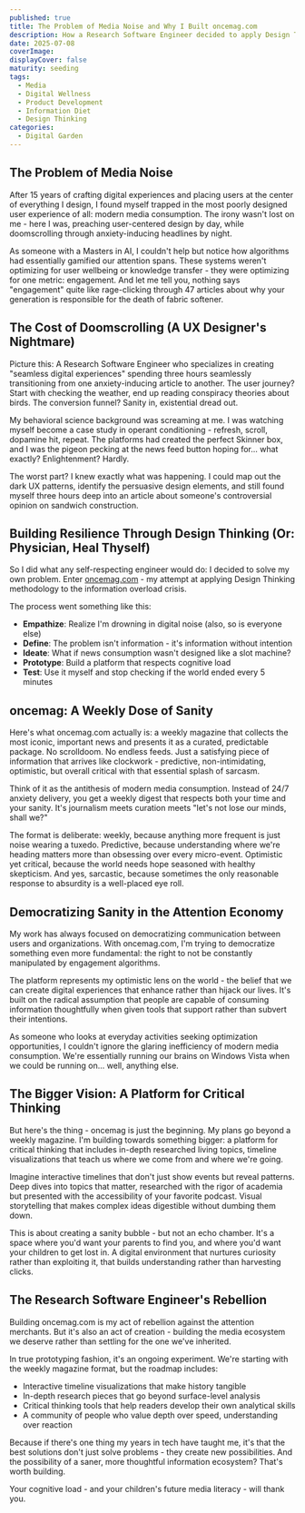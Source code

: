 ```yaml
---
published: true
title: The Problem of Media Noise and Why I Built oncemag.com
description: How a Research Software Engineer decided to apply Design Thinking to the doomscrolling epidemic
date: 2025-07-08
coverImage: 
displayCover: false
maturity: seeding
tags:
  - Media
  - Digital Wellness
  - Product Development
  - Information Diet
  - Design Thinking
categories:
  - Digital Garden
---
```


## The Problem of Media Noise

After 15 years of crafting digital experiences and placing users at the center of everything I design, I found myself trapped in the most poorly designed user experience of all: modern media consumption. The irony wasn't lost on me - here I was, preaching user-centered design by day, while doomscrolling through anxiety-inducing headlines by night.

As someone with a Masters in AI, I couldn't help but notice how algorithms had essentially gamified our attention spans. These systems weren't optimizing for user wellbeing or knowledge transfer - they were optimizing for one metric: engagement. And let me tell you, nothing says "engagement" quite like rage-clicking through 47 articles about why your generation is responsible for the death of fabric softener.

## The Cost of Doomscrolling (A UX Designer's Nightmare)

Picture this: A Research Software Engineer who specializes in creating "seamless digital experiences" spending three hours seamlessly transitioning from one anxiety-inducing article to another. The user journey? Start with checking the weather, end up reading conspiracy theories about birds. The conversion funnel? Sanity in, existential dread out.

My behavioral science background was screaming at me. I was watching myself become a case study in operant conditioning - refresh, scroll, dopamine hit, repeat. The platforms had created the perfect Skinner box, and I was the pigeon pecking at the news feed button hoping for... what exactly? Enlightenment? Hardly.

The worst part? I knew exactly what was happening. I could map out the dark UX patterns, identify the persuasive design elements, and still found myself three hours deep into an article about someone's controversial opinion on sandwich construction.

## Building Resilience Through Design Thinking (Or: Physician, Heal Thyself)

So I did what any self-respecting engineer would do: I decided to solve my own problem. Enter [oncemag.com](https://oncemag.com) - my attempt at applying Design Thinking methodology to the information overload crisis.

The process went something like this:
- **Empathize**: Realize I'm drowning in digital noise (also, so is everyone else)
- **Define**: The problem isn't information - it's information without intention
- **Ideate**: What if news consumption wasn't designed like a slot machine?
- **Prototype**: Build a platform that respects cognitive load
- **Test**: Use it myself and stop checking if the world ended every 5 minutes

## oncemag: A Weekly Dose of Sanity

Here's what oncemag.com actually is: a weekly magazine that collects the most iconic, important news and presents it as a curated, predictable package. No scrolldoom. No endless feeds. Just a satisfying piece of information that arrives like clockwork - predictive, non-intimidating, optimistic, but overall critical with that essential splash of sarcasm.

Think of it as the antithesis of modern media consumption. Instead of 24/7 anxiety delivery, you get a weekly digest that respects both your time and your sanity. It's journalism meets curation meets "let's not lose our minds, shall we?"

The format is deliberate: weekly, because anything more frequent is just noise wearing a tuxedo. Predictive, because understanding where we're heading matters more than obsessing over every micro-event. Optimistic yet critical, because the world needs hope seasoned with healthy skepticism. And yes, sarcastic, because sometimes the only reasonable response to absurdity is a well-placed eye roll.

## Democratizing Sanity in the Attention Economy

My work has always focused on democratizing communication between users and organizations. With oncemag.com, I'm trying to democratize something even more fundamental: the right to not be constantly manipulated by engagement algorithms.

The platform represents my optimistic lens on the world - the belief that we can create digital experiences that enhance rather than hijack our lives. It's built on the radical assumption that people are capable of consuming information thoughtfully when given tools that support rather than subvert their intentions.

As someone who looks at everyday activities seeking optimization opportunities, I couldn't ignore the glaring inefficiency of modern media consumption. We're essentially running our brains on Windows Vista when we could be running on... well, anything else.

## The Bigger Vision: A Platform for Critical Thinking

But here's the thing - oncemag is just the beginning. My plans go beyond a weekly magazine. I'm building towards something bigger: a platform for critical thinking that includes in-depth researched living topics, timeline visualizations that teach us where we come from and where we're going. 

Imagine interactive timelines that don't just show events but reveal patterns. Deep dives into topics that matter, researched with the rigor of academia but presented with the accessibility of your favorite podcast. Visual storytelling that makes complex ideas digestible without dumbing them down.

This is about creating a sanity bubble - but not an echo chamber. It's a space where you'd want your parents to find you, and where you'd want your children to get lost in. A digital environment that nurtures curiosity rather than exploiting it, that builds understanding rather than harvesting clicks.

## The Research Software Engineer's Rebellion

Building oncemag.com is my act of rebellion against the attention merchants. But it's also an act of creation - building the media ecosystem we deserve rather than settling for the one we've inherited.

In true prototyping fashion, it's an ongoing experiment. We're starting with the weekly magazine format, but the roadmap includes:
- Interactive timeline visualizations that make history tangible
- In-depth research pieces that go beyond surface-level analysis
- Critical thinking tools that help readers develop their own analytical skills
- A community of people who value depth over speed, understanding over reaction

Because if there's one thing my years in tech have taught me, it's that the best solutions don't just solve problems - they create new possibilities. And the possibility of a saner, more thoughtful information ecosystem? That's worth building.

Your cognitive load - and your children's future media literacy - will thank you.